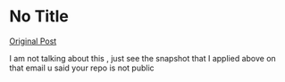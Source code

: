 # No Title

[Original Post](https://discourse.onlinedegree.iitm.ac.in/t/171141/327)

<p>I am not talking about this , just see the snapshot that I applied above on that email u said your repo is not public</p>